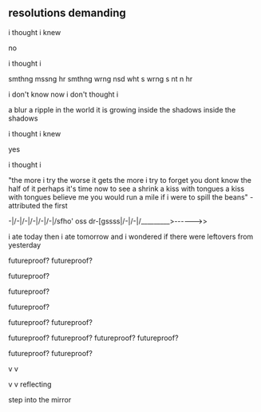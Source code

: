 ## resolutions demanding

i thought i knew

no

i thought i



smthng mssng hr smthng wrng nsd wht s wrng s nt n hr


i don't know now i don't thought i


a blur
a ripple in the world
it is growing
inside the shadows inside the shadows

i thought i knew

yes

i thought i



"the more i try the worse it gets
the more i try to forget
you dont know the half of it
perhaps it's time now to see a shrink
a kiss with tongues
a kiss with tongues
believe me you would run a mile
if i were to spill the beans"
-attributed the first


-\|/-\|/-\|/-\|/-\|/-\|/sfho' oss
dr-[gssss|/-\|/-\|/_________>------>>


i ate today
then
i ate tomorrow
and i wondered
if there were
leftovers
from yesterday


futureproof?
futureproof?

futureproof?

futureproof?


futureproof?

futureproof?
futureproof?

futureproof?
futureproof?
futureproof?
futureproof?

futureproof?
futureproof?

v
v

v
v
reflecting





step into the mirror
